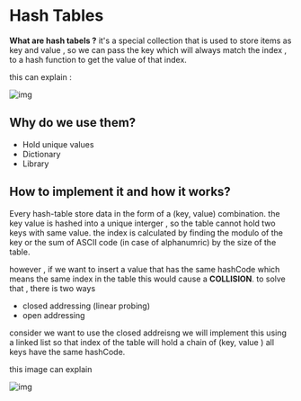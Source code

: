 # Hash Tables 
**What are hash tabels ?**
it's a special collection that is used to store items as key and value , so we can pass the key  which will always match the index , to a hash function to get the value of that index. 

this can explain :

![img](https://www.tutorialspoint.com/data_structures_algorithms/images/hash_function.jpg)

## Why do we use them?
* Hold unique values
* Dictionary
* Library

## How to implement it and how it works?
Every hash-table store data in the form of a (key, value) combination. 
the key value is hashed into a unique interger , so the table cannot hold two keys with same value. 
the index is calculated by finding the modulo of the key or the sum of ASCII code (in case of alphanumric) by the size of the table. 

however , if we want to insert a value that has the same hashCode which means the same index in the table this would cause a **COLLISION**. 
to solve that , there is two ways 
* closed addressing (linear probing)
* open addressing 

consider we want to use the closed addreisng 
we will implement this using a linked list so that index of the table will hold a chain of (key, value ) all keys have the same hashCode. 


this image can explain 

![img](https://media.geeksforgeeks.org/wp-content/uploads/chain-hashing-1.png)